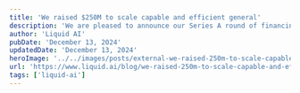 ```yaml
---
title: 'We raised $250M to scale capable and efficient general'
description: 'We are pleased to announce our Series A round of financing with AMD Ventures as strategic lead.'
author: 'Liquid AI'
pubDate: 'December 13, 2024'
updatedDate: 'December 13, 2024'
heroImage: '../../images/posts/external-we-raised-250m-to-scale-capable-and-efficient-general/banner_16_9-1-20250912-150521.avif'
url: 'https://www.liquid.ai/blog/we-raised-250m-to-scale-capable-and-efficient-general-purpose-ai?ref=pwv.com'
tags: ['liquid-ai']
---
```

